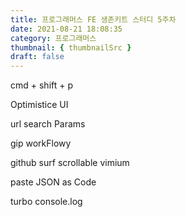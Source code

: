 ```yaml
---
title: 프로그래머스 FE 생존키트 스터디 5주차
date: 2021-08-21 18:08:35
category: 프로그래머스
thumbnail: { thumbnailSrc }
draft: false
---
```




cmd + shift + p


Optimistice UI





url search Params

gip
workFlowy



github surf
scrollable
vimium

paste JSON as Code

turbo console.log

